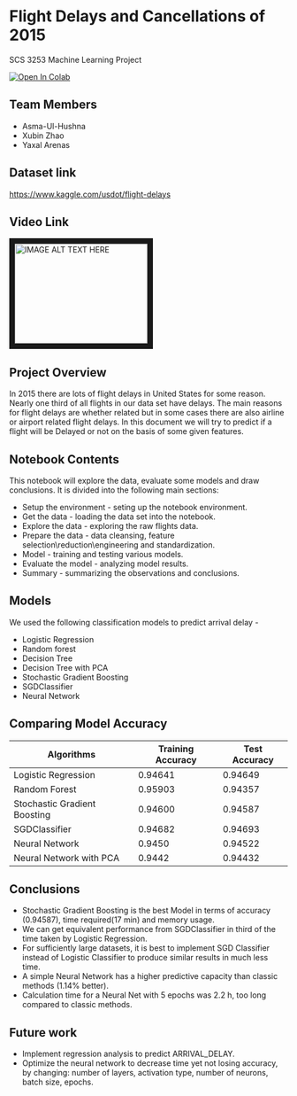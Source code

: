 # Flight Delays and Cancellations of 2015
SCS 3253 Machine Learning Project

<a href="https://colab.research.google.com/github/Asmaulhushna/2015-Flight-Delays-and-Cancellations/blob/master/Final_project_2015_Flight_Delays_and_Cancellations.ipynb">
  <img src="https://colab.research.google.com/assets/colab-badge.svg" alt="Open In Colab"/>
</a>

## Team Members
* Asma-Ul-Hushna
* Xubin Zhao
* Yaxal Arenas

## Dataset link
https://www.kaggle.com/usdot/flight-delays

## Video Link

<a href="https://youtu.be/RFRrMNs_oeU
" target="_blank"><img src="https://encrypted-tbn0.gstatic.com/images?q=tbn:ANd9GcQajPUXtStb8VgxYGkThFL9iQ8sgowcVeYG7HHLfvS02-YQVYcs" 
alt="IMAGE ALT TEXT HERE" width="240" height="180" border="10" /></a>

## Project Overview
In 2015 there are lots of flight delays in United States for some reason. Nearly one third of all flights in our data set have delays. The main reasons for flight delays are whether related but in some cases there are also airline or airport related flight delays. In this document we will try to predict if a flight will be Delayed or not on the basis of some given features.

## Notebook Contents
This notebook will explore the data, evaluate some models and draw conclusions. It is divided into the following main sections:

* Setup the environment - seting up the notebook environment.
* Get the data - loading the data set into the notebook.
* Explore the data - exploring the raw flights data.
* Prepare the data - data cleansing, feature selection\reduction\engineering and standardization.
* Model - training and testing various models.
* Evaluate the model - analyzing model results.
* Summary - summarizing the observations and conclusions.

## Models
We used the following classification models to predict arrival delay -

* Logistic Regression
* Random forest
* Decision Tree
* Decision Tree with PCA
* Stochastic Gradient Boosting
* SGDClassifier
* Neural Network

## Comparing Model Accuracy

| Algorithms  | Training Accuracy | Test Accuracy |
| ------------- | ------------- | ------------- |
| Logistic Regression  | 0.94641  | 0.94649 |
| Random Forest   | 0.95903  | 0.94357 |
| Stochastic Gradient Boosting  | 0.94600  |       0.94587|
| SGDClassifier  | 0.94682  |      0.94693 |
| Neural Network   | 0.9450 |          0.94522  |
| Neural Network with PCA   | 0.9442 |     0.94432 |

## Conclusions 
* Stochastic Gradient Boosting is the best Model in terms of accuracy (0.94587), time required(17 min) and memory usage. 
* We can get equivalent performance from SGDClassifier in third of the time taken by Logistic Regression.
* For sufficiently large datasets, it is best to implement SGD Classifier instead of Logistic Classifier to produce similar results in much less time.
* A simple Neural Network has a higher predictive capacity than classic methods (1.14% better).
* Calculation time for a Neural Net with 5 epochs was 2.2 h, too long compared to classic methods.

## Future work 
* Implement regression analysis to predict ARRIVAL_DELAY. 
* Optimize the neural network to decrease time yet not losing accuracy, by changing: number of layers, activation type, number of neurons, batch size, epochs.
